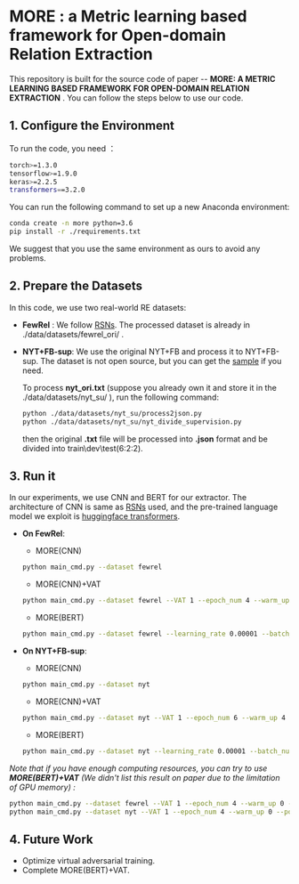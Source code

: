 # **MORE** : a **M**etric learning based framework for **O**pen-domain **R**elation **E**xtraction

This repository is built for the source code of paper -- **MORE: A METRIC LEARNING BASED FRAMEWORK FOR OPEN-DOMAIN RELATION EXTRACTION** . You can follow the steps below to use our code.

## 1. Configure the Environment

To run the code, you need ：

~~~bash
torch>=1.3.0
tensorflow>=1.9.0
keras>=2.2.5
transformers==3.2.0
~~~

You can run the following command to set up a new Anaconda environment:

```bash
conda create -n more python=3.6
pip install -r ./requirements.txt
```

We suggest that you use the same environment as ours to avoid any problems.

## 2. Prepare the Datasets

In this code, we use two real-world RE datasets:

- **FewRel** :  We follow [RSNs](https://github.com/thunlp/RSN). The processed dataset is already in ./data/datasets/fewrel_ori/ .

- **NYT+FB-sup**: We use the original NYT+FB and process it to NYT+FB-sup. The dataset is not open source, but you can get the [sample](https://github.com/diegma/relation-autoencoder/blob/master/data-sample.txt) if you need.  

  To process **nyt_ori.txt** (suppose you already own it and store it in the ./data/datasets/nyt_su/ ), run the following command:

  ```bash
  python ./data/datasets/nyt_su/process2json.py
  python ./data/datasets/nyt_su/nyt_divide_supervision.py
  ```

  then the original **.txt** file will be processed into **.json** format and be divided into train\dev\test(6:2:2).

## 3. Run it

In our experiments, we use CNN and BERT for our extractor. The architecture of CNN is same as [RSNs](https://github.com/thunlp/RSN) used, and the pre-trained language model we exploit is [huggingface transformers](https://huggingface.co/transformers/model_doc/bert.html).

- **On FewRel**:

  - MORE(CNN) 

  ```bash
  python main_cmd.py --dataset fewrel 
  ```

  - MORE(CNN)+VAT

  ```bash
  python main_cmd.py --dataset fewrel --VAT 1 --epoch_num 4 --warm_up 3 --power_iterations 1 --p_mult 0.03 --lambda_V 1 
  ```

  - MORE(BERT)

  ```bash
  python main_cmd.py --dataset fewrel --learning_rate 0.00001 --batch_num 1000 --BERT 1 
  ```

- **On NYT+FB-sup**:

  - MORE(CNN)

  ```bash
  python main_cmd.py --dataset nyt
  ```

  - MORE(CNN)+VAT

  ```bash
  python main_cmd.py --dataset nyt --VAT 1 --epoch_num 6 --warm_up 4 --power_iterations 1 --p_mult 0.5 --lambda_V 1.5
  ```

  - MORE(BERT)

  ```bash
  python main_cmd.py --dataset nyt --learning_rate 0.00001 --batch_num 1000 --BERT 1 
  ```

*Note that if you have enough computing resources, you can try to use **MORE(BERT)+VAT** (We didn't list this result on paper  due to the limitation of GPU memory) :*

```bash
python main_cmd.py --dataset fewrel --VAT 1 --epoch_num 4 --warm_up 0 --power_iterations 1 --p_mult 0.03 --lambda_V 1 --learning_rate 0.00001 --batch_num 1000 --BERT 1
python main_cmd.py --dataset nyt --VAT 1 --epoch_num 4 --warm_up 0 --power_iterations 1 --p_mult 0.5 --lambda_V 1.5 --learning_rate 0.00001 --batch_num 1000 --BERT 1
```

## 4. Future Work

- Optimize virtual adversarial training.
- Complete MORE(BERT)+VAT.

 

